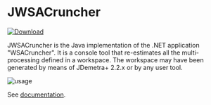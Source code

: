 # JWSACruncher

[![Download](https://img.shields.io/github/release/palatej/jwsacruncher.svg)](https://github.com/palatej/jwsacruncher/releases/latest)

JWSACruncher is the Java implementation of the .NET application "WSACruncher". It is a console tool that re-estimates all the multi-processing defined in a workspace. The workspace may have been generated by means of JDemetra+ 2.2.x or by any user tool.

![usage](https://github.com/palatej/jwsacruncher/wiki/assets/usage.png)

See [documentation](https://github.com/palatej/jwsacruncher/wiki).

